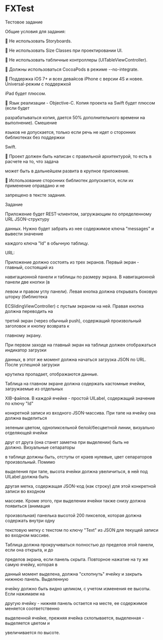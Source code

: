 # FXTest

Тестовое задание

Общие условия для задания:

 Не использовать Storyboards.

 Не использовать Size Classes при проектировании UI.

 Не использовать табличные контроллеры (UITableViewController).

 Должны использоваться CocoaPods в режиме --no-integrate.

 Поддержка iOS 7+ и всех девайсов iPhone с версии 4S и новее. Universal-режим с поддержкой 

iPad будет плюсом.

 Язык реализации - Objective-C. Копия проекта на Swift будет плюсом (если будет 

разрабатываться копия, дается 50% дополнительного времени на выполнение). Смешение 

языков не допускается, только если речь не идет о сторонних библиотеках без поддержки 

Swift.

 Проект должен быть написан с правильной архитектурой, то есть в расчете на то, что задача 

может быть в дальнейшем развита в крупное приложение.

 Использование сторонних библиотек допускается, если их применение оправдано и не 

запрещено в тексте задания.

Задание 

Приложение будет REST-клиентом, загружающим по определенному URL JSON-структуру 

данных. Нужно будет забрать из нее содержимое ключа "messages" и вывести значение 

каждого ключа "Id" в обычную таблицу.

URL:

Приложение должно состоять из трех экранов. Первый экран - главный, состоящий из 

навигационной панели и таблицы по размеру экрана. В навигационной панели две кнопки (в 

левом и правом углу панели). Левая кнопка должна открывать боковую шторку (библиотека 

ECSlidingViewController) с пустым экраном на ней. Правая кнопка должна переводить на 

третий экран (через обычный push), содержащий произвольный заголовок и кнопку возврата к 

главному экрану.

При первом заходе на главный экран на таблице должен отображаться индикатор загрузки 

данных, в этот же момент должна начаться загрузка JSON по URL. После успешной загрузки 

крутилка пропадает, отображаются данные.

Таблица на главном экране должна содержать кастомные ячейки, загружаемые из отдельных 

XIB-файлов. В каждой ячейке - простой UILabel, содержащий значение по ключу "Id" 

конкретной записи из входного JSON-массива. При тапе на ячейку она должна выделиться 

зеленым цветом, однопиксельной белой/бесцветной линии, визуально отделяющей ячейки 

друг от друга (она станет заметна при выделении) быть не должно. Визуальные сепараторы 

в таблице должны быть, отступы от краев нулевые, цвет сепараторов произвольный. Помимо 

выделения при тапе, высота ячейки должна увеличиться, в ней под UILabel должна быть 

другая метка, содержащая JSON-код (как строку) для этой конкретной записи во входном 

массиве. Кроме этого, при выделении ячейки также снизу должна появиться (анимация 

произвольная) панелька высотой 200 пикселов, которая должна содержать внутри одну 

текстовую метку с текстом по ключу "Text" из JSON для текущей записи во входном массиве. 

Таблица должна прокручиваться полностью до пределов этой панели, если она открыта, и до 

пределов экрана, если панель скрыта. Повторное нажатие на ту же самую ячейку, которая в 

данный момент выделена, должна "схлопнуть" ячейку и закрыть нижнюю панель. Выделенную 

ячейку должно быть видно целиком, с учетом изменения ее высоты. Если нажимаем на 

другую ячейку - нижняя панель остается на месте, ее содержимое меняется соответственно 

выделенной ячейке, прежняя ячейка схлопывается, выделенная - выделяется цветом и 

увеличивается по высоте.